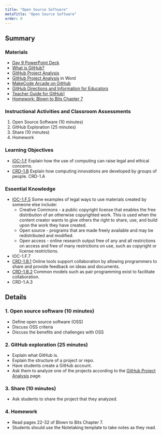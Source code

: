 ```yaml
---
title: "Open Source Software"
metaTitle: "Open Source Software"
order: 0
---
```


## Summary

### Materials

* [Day 9 PowerPoint Deck](https://1drv.ms/p/c/416406873cb120ab/EasgsTyHBmQggEHdBwAAAAAB4nI8GiQ_RjF8D629ujVUcA?e=KdQNfW)
* [What is GitHub?](https://youtu.be/w3jLJU7DT5E)
* <a href="/unit-4/day-9/github-project-analysis">GitHub Project Analysis</a>
* [GitHub Project Analysis](https://1drv.ms/w/s!AqsgsTyHBmRBkGE9Oid9RLWXyBFB?e=8zNvbg) in Word
* [MakeCode Arcade on GitHub](https://github.com/microsoft/pxt-arcade/)
* [GitHub Directions and Information for Educators](https://1drv.ms/w/s!AqsgsTyHBmRBj1RIei2mWWW3Tlgx?e=yYa2ff)
* <a href="/unit-4/day-9/teacher-guide-github">Teacher Guide for GitHub]</a>
* [Homework: Blown to Bits Chapter 7](https://1drv.ms/w/s!AqsgsTyHBmRBj1LXa5OSTrNW64jD?e=hbjpF8)

### Instructional Activities and Classroom Assessments

1. Open Source Software (10 minutes)
2. GitHub Exploration (25 minutes)
3. Share (10 minutes)
4. Homework

### Learning Objectives

* [IOC-1.F](https://apcentral.collegeboard.org/pdf/ap-computer-science-principles-course-and-exam-description.pdf#page=126) Explain how the use of computing can raise legal and ethical concerns.
* [CRD-1.B](https://apcentral.collegeboard.org/pdf/ap-computer-science-principles-course-and-exam-description.pdf#page=40) Explain how computing innovations are developed by groups of people.
CRD-1.A

### Essential Knowledge

* [IOC-1.F.5](https://apcentral.collegeboard.org/pdf/ap-computer-science-principles-course-and-exam-description.pdf#page=127) Some examples of legal ways to use materials created by someone else include: 
    * Creative Commons - a public copyright license that enables the free distribution of an otherwise copyrighted work. This is used when the content creator wants to give others the right to share, use, and build upon the work they have created.  
    * Open source - programs that are made freely available and may be redistributed and modified. 
    * Open access - online research output free of any and all restrictions on access and free of many restrictions on use, such as copyright or license restrictions.
* IOC-1.F.7
* [CRD-1.B.1](https://apcentral.collegeboard.org/pdf/ap-computer-science-principles-course-and-exam-description.pdf#page=40) Online tools support collaboration by allowing programmers to share and provide feedback on ideas and documents. 
* [CRD-1.B.2](https://apcentral.collegeboard.org/pdf/ap-computer-science-principles-course-and-exam-description.pdf#page=40) Common models such as pair programming exist to facilitate collaboration.
* CRD-1.A.3

## Details

### 1. Open source software (10 minutes)

* Define open source software (OSS)
* Discuss OSS criteria
* Discuss the benefits and challenges with OSS

### 2. GitHub exploration (25 minutes)

* Explain what GitHub is.
* Explain the structure of a project or repo.
* Have students create a GitHub account.
* Ask them to analyze one of the projects according to the <a href="/unit-4/day-9/github-project-analysis">GitHub Project Analysis</a> page.

### 3. Share (10 minutes)

* Ask students to share the project that they analyzed.

### 4. Homework

* Read pages 22-32 of Blown to Bits Chapter 7.
* Students should use the Notetaking template to take notes as they read.
